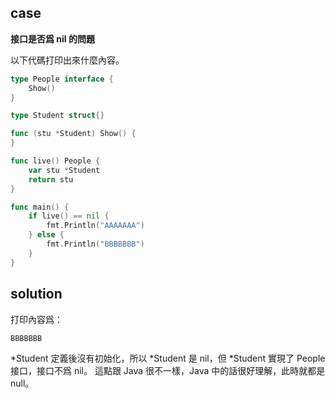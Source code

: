 ## case

**接口是否爲 nil 的問題**

以下代碼打印出來什麼內容。

```go
type People interface {
	Show()
}

type Student struct{}

func (stu *Student) Show() {
}

func live() People {
	var stu *Student
	return stu
}

func main() {
	if live() == nil {
		fmt.Println("AAAAAAA")
	} else {
		fmt.Println("BBBBBBB")
	}
}
```

## solution

打印內容爲：

```
BBBBBBB
```

*Student 定義後沒有初始化，所以 *Student 是 nil，但 *Student 實現了 People 接口，接口不爲 nil。
這點跟 Java 很不一樣，Java 中的話很好理解，此時就都是 null。
